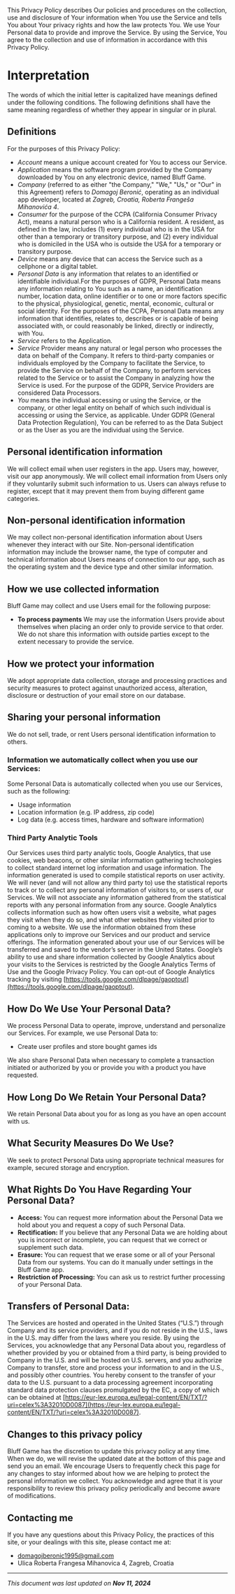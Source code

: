 This Privacy Policy describes Our policies and procedures on the collection, use and disclosure of Your information when You use the Service and tells You about Your privacy rights and how the law protects You.
We use Your Personal data to provide and improve the Service. By using the Service, You agree to the collection and use of information in accordance with this Privacy Policy.


# Interpretation
The words of which the initial letter is capitalized have meanings defined under the following conditions. The following definitions shall have the same meaning regardless of whether they appear in singular or in plural.

## Definitions

For the purposes of this Privacy Policy:
- *Account* means a unique account created for You to access our Service.
- *Application* means the software program provided by the Company downloaded by You on any electronic device, named Bluff Game.
- *Company* (referred to as either "the Company," "We," "Us," or "Our" in this Agreement) refers to *Domagoj Beronić*, operating as an individual app developer, located at *Zagreb, Croatia, Roberta Frangeša Mihanovića 4*.
- *Consumer* for the purpose of the CCPA (California Consumer Privacy Act), means a natural person who is a California resident. A resident, as defined in the law, includes (1) every individual who is in the USA for other than a temporary or transitory purpose, and (2) every individual who is domiciled in the USA who is outside the USA for a temporary or transitory purpose.
- *Device* means any device that can access the Service such as a cellphone or a digital tablet.
- *Personal Data* is any information that relates to an identified or identifiable individual.For the purposes of GDPR, Personal Data means any information relating to You such as a name, an identification number, location data, online identifier or to one or more factors specific to the physical, physiological, genetic, mental, economic, cultural or social identity. For the purposes of the CCPA, Personal Data means any information that identifies, relates to, describes or is capable of being associated with, or could reasonably be linked, directly or indirectly, with You.
- *Service* refers to the Application.
- *Service* Provider means any natural or legal person who processes the data on behalf of the Company. It refers to third-party companies or individuals employed by the Company to facilitate the Service, to provide the Service on behalf of the Company, to perform services related to the Service or to assist the Company in analyzing how the Service is used. For the purpose of the GDPR, Service Providers are considered Data Processors.
- *You* means the individual accessing or using the Service, or the company, or other legal entity on behalf of which such individual is accessing or using the Service, as applicable. Under GDPR (General Data Protection Regulation), You can be referred to as the Data Subject or as the User as you are the individual using the Service.

## Personal identification information

We will collect email when user registers in the app. Users may, however, visit our app anonymously. We will collect email information from Users only if they voluntarily submit such information to us. Users can always refuse to register, except that it may prevent them from buying different game categories.

## Non-personal identification information

We may collect non-personal identification information about Users whenever they interact with our Site. Non-personal identification information may include the browser name, the type of computer and technical information about Users means of connection to our app, such as the operating system and the device type and other similar information.

## How we use collected information

Bluff Game may collect and use Users email for the following purpose:

* **To process payments** We may use the information Users provide about themselves when placing an order only to provide service to that order. We do not share this information with outside parties except to the extent necessary to provide the service.

## How we protect your information

We adopt appropriate data collection, storage and processing practices and security measures to protect against unauthorized access, alteration, disclosure or destruction of your email store on our database.

## Sharing your personal information

We do not sell, trade, or rent Users personal identification information to others. 

### Information we automatically collect when you use our Services:
Some Personal Data is automatically collected when you use our Services, such as the following: 
* Usage information
* Location information (e.g. IP address, zip code) 
* Log data (e.g. access times, hardware and software information)

### Third Party Analytic Tools
Our Services uses third party analytic tools, Google Analytics, that use cookies, web beacons, or other similar information gathering technologies to collect standard internet log information and usage information.  The information generated is used to compile statistical reports on user activity.  We will never (and will not allow any third party to) use the statistical reports to track or to collect any personal information of visitors to, or users of, our Services. We will not associate any information gathered from the statistical reports with any personal information from any source. Google Analytics collects information such as how often users visit a website, what pages they visit when they do so, and what other websites they visited prior to coming to a website. We use the information obtained from these applications only to improve our Services and our product and service offerings. The information generated about your use of our Services will be transferred and saved to the vendor’s server in the United States. Google’s ability to use and share information collected by Google Analytics about your visits to the Services is restricted by the Google Analytics Terms of Use and the Google Privacy Policy. You can opt-out of Google Analytics tracking by visiting [https://tools.google.com/dlpage/gaoptout](https://tools.google.com/dlpage/gaoptout).


## How Do We Use Your Personal Data?
We process Personal Data to operate, improve, understand and personalize our Services.  For example, we use Personal Data to:
* Create user profiles and store bought games ids

We also share Personal Data when necessary to complete a transaction initiated or authorized by you or provide you with a product you have requested.

## How Long Do We Retain Your Personal Data?
We retain Personal Data about you for as long as you have an open account with us.

## What Security Measures Do We Use?
We seek to protect Personal Data using appropriate technical measures for example, secured storage and encryption.  

## What Rights Do You Have Regarding Your Personal Data?

* **Access:**  You can request more information about the Personal Data we hold about you and request a copy of such Personal Data. 
* **Rectification:** If you believe that any Personal Data we are holding about you is incorrect or incomplete, you can request that we correct or supplement such data.
* **Erasure:** You can request that we erase some or all of your Personal Data from our systems. You can do it manually under settings in the Bluff Game app.
* **Restriction of Processing:**  You can ask us to restrict further processing of your Personal Data.

## Transfers of Personal Data:
The Services are hosted and operated in the United States (“U.S.”) through Company and its service providers, and if you do not reside in the U.S., laws in the U.S. may differ from the laws where you reside. By using the Services, you acknowledge that any Personal Data about you, regardless of whether provided by you or obtained from a third party, is being provided to Company in the U.S. and will be hosted on U.S. servers, and you authorize Company to transfer, store and process your information to and in the U.S., and possibly other countries.  You hereby consent to the transfer of your data to the U.S. pursuant to a data processing agreement incorporating standard data protection clauses promulgated by the EC, a copy of which can be obtained at [https://eur-lex.europa.eu/legal-content/EN/TXT/?uri=celex%3A32010D0087](https://eur-lex.europa.eu/legal-content/EN/TXT/?uri=celex%3A32010D0087).

## Changes to this privacy policy

Bluff Game has the discretion to update this privacy policy at any time. When we do, we will revise the updated date at the bottom of this page and send you an email. We encourage Users to frequently check this page for any changes to stay informed about how we are helping to protect the personal information we collect. You acknowledge and agree that it is your responsibility to review this privacy policy periodically and become aware of modifications.

## Contacting me

If you have any questions about this Privacy Policy, the practices of this site, or your dealings with this site, please contact me at:

 * domagojberonic1995@gmail.com
 * Ulica Roberta Frangesa Mihanovica 4, Zagreb, Croatia
* * *

_This document was last updated on **Nov 11, 2024**_
